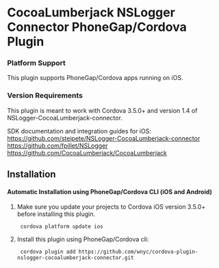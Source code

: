 # CocoaLumberjack NSLogger Connector PhoneGap/Cordova Plugin

### Platform Support

This plugin supports PhoneGap/Cordova apps running on iOS.

### Version Requirements

This plugin is meant to work with Cordova 3.5.0+ and version 1.4 of NSLogger-CocoaLumberjack-connector.

SDK documentation and integration guides for iOS:
https://github.com/steipete/NSLogger-CocoaLumberjack-connector  
https://github.com/fpillet/NSLogger
https://github.com/CocoaLumberjack/CocoaLumberjack

## Installation

#### Automatic Installation using PhoneGap/Cordova CLI (iOS and Android)
1. Make sure you update your projects to Cordova iOS version 3.5.0+ before installing this plugin.

        cordova platform update ios

2. Install this plugin using PhoneGap/Cordova cli:

        cordova plugin add https://github.com/wnyc/cordova-plugin-nslogger-cocoalumberjack-connector.git 

